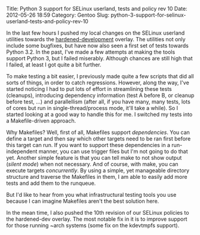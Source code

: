 Title: Python 3 support for SELinux userland, tests and policy rev 10
Date: 2012-05-26 18:59
Category: Gentoo
Slug: python-3-support-for-selinux-userland-tests-and-policy-rev-10

In the last few hours I pushed my local changes on the SELinux userland
utilities towards the
[hardened-development](http://git.overlays.gentoo.org/gitweb/?p=proj/hardened-dev.git;a=tree)
overlay. The utilities not only include some bugfixes, but have now also
seen a first set of tests towards Python 3.2. In the past, I've made a
few attempts at making the tools support Python 3, but I failed
miserably. Although chances are still high that I failed, at least I got
quite a bit further.

To make testing a bit easier, I previously made quite a few scripts that
did all sorts of things, in order to catch regressions. However, along
the way, I've started noticing I had to put lots of effort in
streamlining these tests (cleanups), introducing dependency information
(test A before B, or cleanup before test, ...) and parallellism (after
all, if you have many, many tests, lots of cores but run in
single-thread/process mode, it'll take a while). So I started looking at
a good way to handle this for me. I switched my tests into a
Makefile-driven approach.

Why Makefiles? Well, first of all, Makefiles support *dependencies*. You
can define a target and then say which other targets need to be ran
first before this target can run. If you want to support these
dependencies in a run-independent manner, you can use trigger files but
I'm not going to do that yet. Another simple feature is that you can
tell make to not show output (*silent mode*) when not necessary. And of
course, with make, you can execute targets *concurrently*. By using a
simple, yet manageable directory structure and traverse the Makefiles in
them, I am able to easily add more tests and add them to the runqueue.

But I'd like to hear from you what infrastructural testing tools you use
because I can imagine Makefiles aren't the best solution here.

In the mean time, I also pushed the 10th revision of our SELinux
policies to the hardened-dev overlay. The most notable fix in it is to
improve support for those running \~arch systems (some fix on the
kdevtmpfs support).
